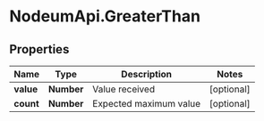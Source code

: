 # NodeumApi.GreaterThan

## Properties

Name | Type | Description | Notes
------------ | ------------- | ------------- | -------------
**value** | **Number** | Value received | [optional] 
**count** | **Number** | Expected maximum value | [optional] 


